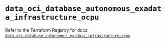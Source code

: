 # `data_oci_database_autonomous_exadata_infrastructure_ocpu`

Refer to the Terraform Registry for docs: [`data_oci_database_autonomous_exadata_infrastructure_ocpu`](https://registry.terraform.io/providers/oracle/oci/6.18.0/docs/data-sources/database_autonomous_exadata_infrastructure_ocpu).
